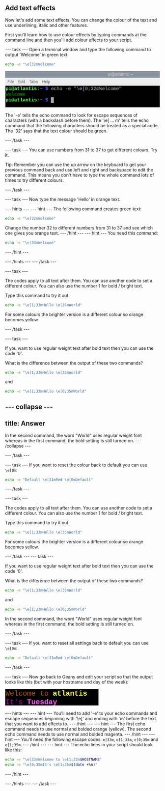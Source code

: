 ## Add text effects

Now let's add some text effects. You can change the colour of the text and use underlining, italic and other features. 

First you'll learn how to use colour effects by typing commands at the command line and then you'll add colour effects to your script. 

--- task ---
Open a terminal window and type the following command to output 'Welcome' in green text:

```bash
echo -e "\e[32mWelcome"
```
![Welcome text in green](images/command-green-text.png)

The '-e' tells the echo command to look for escape sequences of characters (with a backslash before them).
The '\e[ ... m' tells the echo command that the following characters should be treated as a special code.
The '32' says that the text colour should be green.

--- /task ---

--- task ---
You can use numbers from 31 to 37 to get different colours. Try it. 

Tip: Remember you can use the up arrow on the keyboard to get your previous command back and use left and right and backspace to edit the command. This means you don't have to type the whole command lots of times to try different colours. 

--- /task ---

--- task ---
Now type the message 'Hello' in orange text.

--- hints ---
--- hint ---
The following command creates green text:

```bash
echo -e "\e[32mWelcome"
```

Change the number 32 to different numbers from 31 to 37 and see which one gives you orange text.
--- /hint ---
--- hint ---
You need this command:
```bash
echo -e "\e[33mWelcome"
```
--- /hint ---

--- /hints ---
--- /task ---


--- task ---

The codes apply to all text after them. You can use another code to set a different colour. You can also use the number 1 for bold / bright text.

Type this command to try it out.

```bash
echo -e "\e[1;33mHello \e[35mWorld"
```

For some colours the brighter version is a different colour so orange becomes yellow. 

--- /task ---

--- task ---

If you want to use regular weight text after bold text then you can use the code '0'. 

What is the difference between the output of these two commands?

```bash
echo -e "\e[1;33mHello \e[35mWorld"
```

and

```bash
echo -e "\e[1;33mHello \e[0;35mWorld"
```


--- collapse ---
---
title: Answer
---

In the second command, the word "World" uses regular weight font whereas in the first command, the bold setting is still turned on.
--- /collapse ---

--- /task ---

--- task ---
If you want to reset the colour back to default you can use `\e[0m`:

```bash
echo -e "Default \e[31mRed \e[0mDefault"
```

--- /task ---


--- task ---

The codes apply to all text after them. You can use another code to set a different colour. You can also use the number 1 for bold / bright text.

Type this command to try it out.

```bash
echo -e "\e[1;33mHello \e[35mWorld"
```

For some colours the brighter version is a different colour so orange becomes yellow. 

--- /task ---
--- task ---

If you want to use regular weight text after bold text then you can use the code '0'. 

What is the difference between the output of these two commands?

```bash
echo -e "\e[1;33mHello \e[35mWorld"
```

and

```bash
echo -e "\e[1;33mHello \e[0;35mWorld"
```


In the second command, the word "World" uses regular weight font whereas in the first command, the bold setting is still turned on.


--- /task ---

--- task ---
If you want to reset all settings back to default you can use `\e[0m`:

```bash
echo -e "Default \e[31mRed \e[0mDefault"
```

--- /task ---

--- task ---
Now go back to Geany and edit your script so that the output looks like this (but with your hostname and day of the week): 

![coloured welcome message](images/command-welcome-coloured.png)

--- hints ---
--- hint ---
You'll need to add '-e' to your echo commands and escape sequences beginning with '\e[' and ending with 'm' before the text that you want to add effects to.
--- /hint ---
--- hint ---
The first echo command needs to use normal and bolded orange (yellow). The second echo command needs to use normal and bolded magenta.
--- /hint ---
--- hint ---
You'll need the following escape codes: `e[33m`, `e[1;33m`, `e[0;35m` and `e[1;35m`.
--- /hint ---
--- hint ---
The echo lines in your script should look like this:

```bash
echo -e "\e[33mWelcome to \e[1;33m$HOSTNAME"
echo -e "\e[0;35mIt's \e[1;35m$(date +%A)"
```

--- /hint ---

--- /hints ---
--- /task ---



